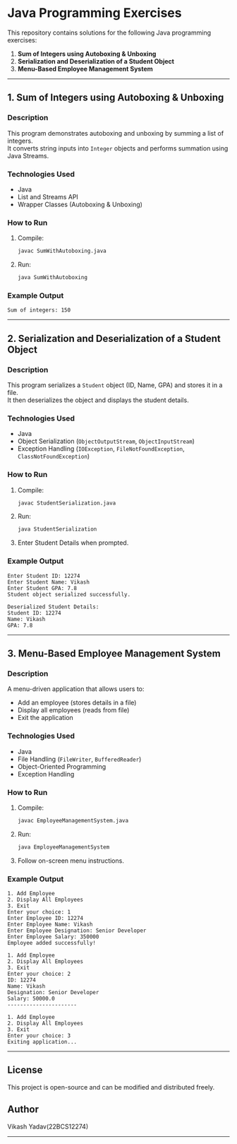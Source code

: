 # Java Programming Exercises

This repository contains solutions for the following Java programming exercises:

1. **Sum of Integers using Autoboxing & Unboxing**
2. **Serialization and Deserialization of a Student Object**
3. **Menu-Based Employee Management System**

---

## **1. Sum of Integers using Autoboxing & Unboxing**
### **Description**
This program demonstrates autoboxing and unboxing by summing a list of integers.  
It converts string inputs into `Integer` objects and performs summation using Java Streams.

### **Technologies Used**
- Java
- List and Streams API
- Wrapper Classes (Autoboxing & Unboxing)

### **How to Run**
1. Compile:  
   ```sh
   javac SumWithAutoboxing.java
   ```
2. Run:  
   ```sh
   java SumWithAutoboxing
   ```

### **Example Output**
```
Sum of integers: 150
```

---

## **2. Serialization and Deserialization of a Student Object**
### **Description**
This program serializes a `Student` object (ID, Name, GPA) and stores it in a file.  
It then deserializes the object and displays the student details.

### **Technologies Used**
- Java
- Object Serialization (`ObjectOutputStream`, `ObjectInputStream`)
- Exception Handling (`IOException`, `FileNotFoundException`, `ClassNotFoundException`)

### **How to Run**
1. Compile:  
   ```sh
   javac StudentSerialization.java
   ```
2. Run:  
   ```sh
   java StudentSerialization
   ```
3. Enter Student Details when prompted.

### **Example Output**
```
Enter Student ID: 12274
Enter Student Name: Vikash
Enter Student GPA: 7.8
Student object serialized successfully.

Deserialized Student Details:
Student ID: 12274
Name: Vikash
GPA: 7.8
```

---

## **3. Menu-Based Employee Management System**
### **Description**
A menu-driven application that allows users to:
- Add an employee (stores details in a file)
- Display all employees (reads from file)
- Exit the application

### **Technologies Used**
- Java
- File Handling (`FileWriter`, `BufferedReader`)
- Object-Oriented Programming
- Exception Handling

### **How to Run**
1. Compile:  
   ```sh
   javac EmployeeManagementSystem.java
   ```
2. Run:  
   ```sh
   java EmployeeManagementSystem
   ```
3. Follow on-screen menu instructions.

### **Example Output**
```
1. Add Employee
2. Display All Employees
3. Exit
Enter your choice: 1
Enter Employee ID: 12274
Enter Employee Name: Vikash
Enter Employee Designation: Senior Developer
Enter Employee Salary: 350000
Employee added successfully!

1. Add Employee
2. Display All Employees
3. Exit
Enter your choice: 2
ID: 12274
Name: Vikash
Designation: Senior Developer
Salary: 50000.0
----------------------

1. Add Employee
2. Display All Employees
3. Exit
Enter your choice: 3
Exiting application...
```

---

## **License**
This project is open-source and can be modified and distributed freely.

## **Author**
Vikash Yadav(22BCS12274)

---
